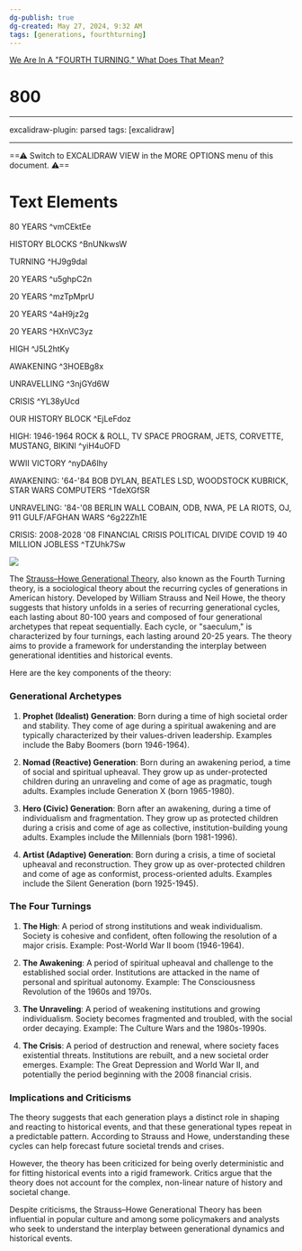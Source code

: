 ```yaml
---
dg-publish: true
dg-created: May 27, 2024, 9:32 AM
tags: [generations, fourthturning]
---
```


[We Are In A "FOURTH TURNING," What Does That Mean?](https://www.youtube.com/watch?v=xeVyfiP0cLk)

<div class="transclusion internal-embed is-loaded"><div class="markdown-embed">

<div class="markdown-embed-title">

# 800

</div>


---

excalidraw-plugin: parsed
tags: [excalidraw]

---
==⚠  Switch to EXCALIDRAW VIEW in the MORE OPTIONS menu of this document. ⚠==


# Text Elements
80 YEARS ^vmCEktEe

HISTORY BLOCKS ^BnUNkwsW

TURNING ^HJ9g9dal

20 YEARS ^u5ghpC2n

20 YEARS ^mzTpMprU

20 YEARS ^4aH9jz2g

20 YEARS ^HXnVC3yz

HIGH ^J5L2htKy

AWAKENING ^3HOEBg8x

UNRAVELLING ^3njGYd6W

CRISIS ^YL38yUcd

OUR HISTORY BLOCK ^EjLeFdoz

HIGH: 1946-1964
ROCK & ROLL, TV
SPACE PROGRAM,
JETS, CORVETTE,
MUSTANG, BIKINI ^yiH4uOFD

WWII
VICTORY ^nyDA6Ihy

AWAKENING: '64-'84
BOB DYLAN, BEATLES
LSD, WOODSTOCK
KUBRICK, STAR WARS
COMPUTERS ^TdeXGfSR

UNRAVELING: '84-'08
BERLIN WALL
COBAIN, ODB, NWA, PE
LA RIOTS, OJ, 911
GULF/AFGHAN WARS ^6g22Zh1E

CRISIS: 2008-2028
'08 FINANCIAL CRISIS
POLITICAL DIVIDE
COVID 19
40 MILLION JOBLESS ^TZUhk7Sw



</div></div>


![](https://i.pinimg.com/736x/49/30/88/493088a56d535d155ef66f48ad8e737d.jpg)

The [Strauss–Howe Generational Theory](https://en.wikipedia.org/wiki/Strauss%E2%80%93Howe_generational_theory), also known as the Fourth Turning theory, is a sociological theory about the recurring cycles of generations in American history. Developed by William Strauss and Neil Howe, the theory suggests that history unfolds in a series of recurring generational cycles, each lasting about 80-100 years and composed of four generational archetypes that repeat sequentially. Each cycle, or "saeculum," is characterized by four turnings, each lasting around 20-25 years. The theory aims to provide a framework for understanding the interplay between generational identities and historical events.

Here are the key components of the theory:

### Generational Archetypes

1. **Prophet (Idealist) Generation**: Born during a time of high societal order and stability. They come of age during a spiritual awakening and are typically characterized by their values-driven leadership. Examples include the Baby Boomers (born 1946-1964).
    
2. **Nomad (Reactive) Generation**: Born during an awakening period, a time of social and spiritual upheaval. They grow up as under-protected children during an unraveling and come of age as pragmatic, tough adults. Examples include Generation X (born 1965-1980).
    
3. **Hero (Civic) Generation**: Born after an awakening, during a time of individualism and fragmentation. They grow up as protected children during a crisis and come of age as collective, institution-building young adults. Examples include the Millennials (born 1981-1996).
    
4. **Artist (Adaptive) Generation**: Born during a crisis, a time of societal upheaval and reconstruction. They grow up as over-protected children and come of age as conformist, process-oriented adults. Examples include the Silent Generation (born 1925-1945).
    

### The Four Turnings

1. **The High**: A period of strong institutions and weak individualism. Society is cohesive and confident, often following the resolution of a major crisis. Example: Post-World War II boom (1946-1964).
    
2. **The Awakening**: A period of spiritual upheaval and challenge to the established social order. Institutions are attacked in the name of personal and spiritual autonomy. Example: The Consciousness Revolution of the 1960s and 1970s.
    
3. **The Unraveling**: A period of weakening institutions and growing individualism. Society becomes fragmented and troubled, with the social order decaying. Example: The Culture Wars and the 1980s-1990s.
    
4. **The Crisis**: A period of destruction and renewal, where society faces existential threats. Institutions are rebuilt, and a new societal order emerges. Example: The Great Depression and World War II, and potentially the period beginning with the 2008 financial crisis.
    

### Implications and Criticisms

The theory suggests that each generation plays a distinct role in shaping and reacting to historical events, and that these generational types repeat in a predictable pattern. According to Strauss and Howe, understanding these cycles can help forecast future societal trends and crises.

However, the theory has been criticized for being overly deterministic and for fitting historical events into a rigid framework. Critics argue that the theory does not account for the complex, non-linear nature of history and societal change.

Despite criticisms, the Strauss–Howe Generational Theory has been influential in popular culture and among some policymakers and analysts who seek to understand the interplay between generational dynamics and historical events.